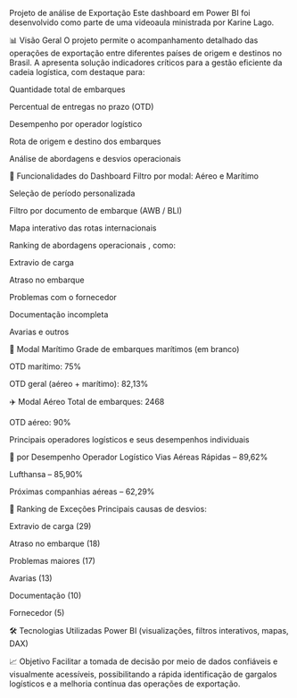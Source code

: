 Projeto de análise de Exportação
Este dashboard em Power BI foi desenvolvido como parte de uma videoaula ministrada por Karine Lago.

📊 Visão Geral
O projeto permite o acompanhamento detalhado das operações de exportação entre diferentes países de origem e destinos no Brasil. A apresenta solução indicadores críticos para a gestão eficiente da cadeia logística, com destaque para:

Quantidade total de embarques

Percentual de entregas no prazo (OTD)

Desempenho por operador logístico

Rota de origem e destino dos embarques

Análise de abordagens e desvios operacionais

🧭 Funcionalidades do Dashboard
Filtro por modal: Aéreo e Marítimo

Seleção de período personalizada

Filtro por documento de embarque (AWB / BLI)

Mapa interativo das rotas internacionais

Ranking de abordagens operacionais , como:

Extravio de carga

Atraso no embarque

Problemas com o fornecedor

Documentação incompleta

Avarias e outros

🚢 Modal Marítimo
Grade de embarques marítimos (em branco)

OTD marítimo: 75%

OTD geral (aéreo + marítimo): 82,13%

✈️ Modal Aéreo
Total de embarques: 2468

OTD aéreo: 90%

Principais operadores logísticos e seus desempenhos individuais

🏅 por Desempenho Operador Logístico
Vias Aéreas Rápidas – 89,62%

Lufthansa – 85,90%

Próximas companhias aéreas – 62,29%

📌 Ranking de Exceções
Principais causas de desvios:

Extravio de carga (29)

Atraso no embarque (18)

Problemas maiores (17)

Avarias (13)

Documentação (10)

Fornecedor (5)

🛠️ Tecnologias Utilizadas
Power BI (visualizações, filtros interativos, mapas, DAX)


📈 Objetivo
Facilitar a tomada de decisão por meio de dados confiáveis ​​e visualmente acessíveis, possibilitando a rápida identificação de gargalos logísticos e a melhoria contínua das operações de exportação.
